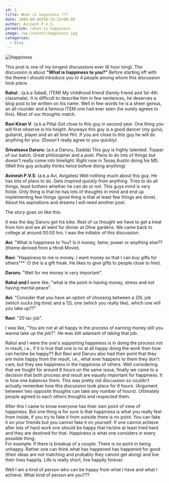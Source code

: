 ```yaml
---
id: 1
title: What is happiness ???
date: 2008-09-06T06:25:22+00:00
author: Avinesh P.V.S.
permalink: /what-is-happiness
image: /wp-content/happiness.jpg
categories:
  - Blog
---
```

<img src="/wp-content/entrepreneurs-habit.jpg?resize=600%2C355" alt="Happiness"/>
  
This post is one of my longest discussions ever (6 hour long). 
The discussion is about **"What is happiness to you?"** 
Before starting off with the theme I should introduce you to 4 people among whom this discussion took place. 

<!--more-->

**Rahul** : (a.k.a Saladi, ITEM) My childhood friend (family friend and 1st-4th classmate). It is difficult to describe him in few sentences, he deserves a blog post to be written on his name. Well in few words he is a sheer genius, an all-rounder and a famous ITEM one had ever seen (he surely agrees to this). 
Most of our thoughts match.

**Ravi Kiran V**: (a.k.a Pilla) Got close to this guy in second year. One thing you will first observe is his height. Anyways this guy is a good dancer (my guru), guitarist, player and an all time flirt. If you are close to this guy he will do anything for you. (Doesn't really agree to you quickly)

**Srivatsava Daruru**: (a.k.a Daruru, Dadda) This guy is highly talented. Topper of our batch. Great philosopher and a poet. Plans to do lots of things but doesn't really come into limelight. Right now in Texas Austin doing his MS. (Well this guy actually thinks twice before doing anything)

**Avinesh P.V.S**: (a.k.a Avi, Avigates) Well nothing much about this guy. He has lots of plans to do. Gets inspired quickly from anything. Tries to do all things, least bothers whether he can do or not. This guys mind is very fickle. Only thing is that he has lots of thoughts in mind and end up implementing few things (good thing is that at least few things are done). About his aspirations and dreams I will need another post.

The story goes on like this:

It was the day Daruru got his bike. Rest of us thought we have to get a treat from him and we all went for dinner at Olive gardens. We came back to college at around 00:00 hrs. I was the initiator of this discussion. 

**Avi**: "What is happiness to You? Is it money, fame, power or anything else?? (theme derived from a Hindi Movie). 

**Ravi**: "Happiness to me is money. I want money so that I can buy gifts for others&#8221;** :O (he is a gift freak. He likes to give gifts to people close to him). 

**Daruru**: "Well for me money is very important". 

**Rahul and I** were like, "what is the point in having money, stress and not having mental peace". 

**Avi**: "Consider that you have an option of choosing between a 20L job (which sucks big time) and a 12L one (which you really like), which one will you take up??"

**Ravi**: "20 lac job". 

I was like, "You are not at all happy in the process of earning money still you wanna take up the job?". 
He was still adamant of taking that job. 

Rahul and I were the one's supporting happiness is in doing the process not in result, i.e., if it is true that one is no at all happy doing the work then how can he/she be happy?? But Ravi and Daruru also had their point that they are more happy from the result, i.e., what ever happens to them they don't care, but they see happiness in the happiness of others. 
Well considering that we fought for around 6 hours on the same issue, finally we came to a decision that both process and result are equally important for happiness. It is how one balances them. 
This was pretty old discussion so couldn't actually remember how this discussion took place for 6 hours. 
(Argument between two opposite thoughts can take any number of hours). 
Ultimately people agreed to each others thoughts and respected them.

After this I came to know everyone has their own point of view of happiness. 
But one thing is for sure is that happiness is what you really feel from inside, if you try to fake it from outside there is no point. 
You can fake it on your friends but you cannot fake it on yourself. 
If one cannot achieve after lots of hard work one should be happy that he/she at least tried hard and they are destined for that. Happiness is what one considers in every possible thing.  
For example: If there is breakup of a couple. There is no point in being unhappy. Rather one can think what has happened has happened for good (their ideas are not matching and probably they cannot get along) and live their lives happily. Life is really short, live happily forever.

Well I am a kind of person who can be happy from what I have and what I achieve. What kind of person are you???